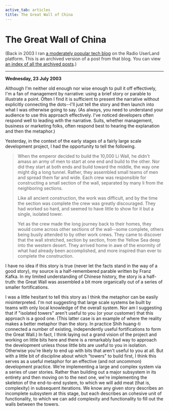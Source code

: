```yaml
---
active_tab: articles
title: The Great Wall of China
---
```

# The Great Wall of China

<div style="color:#333">(Back in 2003 I ran <a href="http://radio.weblogs.com/0122027/">a moderately popular tech blog</a> on the Radio UserLand platform.  This is an archived version of a post from that blog. You can view <a href="/articles/radio-blog/index.html">an index of all the archived posts</a>.)</div><hr>
<b>Wednesday, 23 July 2003</b>
<p>
Although I'm neither old enough nor wise enough to pull it off effectively, I'm a fan of management by narrative: using a brief story or parable to illustrate a point.  Often I find it is sufficient to present the narrative without explicitly connecting the dots--I'll just tell the story and then launch into what I was otherwise going to say.  (As always, you need to understand your audience to use this approach effectively.  I've noticed developers often respond well to leading with the narrative.  Suits, whether management, business or marketing folks, often respond best to hearing the explanation and then the metaphor.)
</p><p>
Yesterday, in the context of the early stages of a fairly large scale development project, I had the opportunity to tell the following.
</p>
<blockquote>
<p>
When the emperor decided to build the 10,000 Li Wall, he didn't amass an army of men to start at one end and build to the other.  Nor did they start at both ends and build toward the middle, the way one might dig a long tunnel.  Rather, they assembled small teams of men and spread them far and wide.  Each crew was responsible for constructing a small section of the wall, separated by many li from the neighboring sections.
</p><p>
Like all ancient construction, the work was difficult, and by the time the section was complete the crew was greatly discouraged.  They had worked so hard, and seemed to have little to show for it but a single, isolated tower.
</p><p>
Yet as the crew made the long journey back to their homes, they would come across other sections of the wall--some complete, others being busily attended to by other work crews.  They came to discover that the wall stretched, section by section, from the Yellow Sea deep into the western desert.  They arrived home in awe of the enormity of what had already been accomplished, and more inspired than ever to complete the construction.
</p>
</blockquote>
<p>
I have no idea if this story is true (never let the facts stand in the way of a good story), my source is a half-remembered parable written by Franz Kafka.  In my limited understanding of Chinese history, the story is a half-truth: the Great Wall was assembled a bit more organically out of a series of smaller fortifications.
</p><p>
I was a little hesitant to tell this story as I think the metaphor can be easily misinterpreted.  I'm not suggesting that large scale systems be built by teams with only local knowledge of the overall system.  Nor am I suggesting that if "isolated towers" aren't useful to you (or your customer) that this approach is a good one.  (This latter case is an example of where the reality makes a better metaphor than the story.  In practice Shih huang-ti connected a number of existing, independently useful fortifications to form the Great Wall.)  In fact, I think laying out a grand vision of the project and working on little bits here and there is a remarkably bad way to approach the development unless those little bits are useful to you in isolation.  Otherwise you're likely to end up with bits that aren't useful to you at all.  But with a little bit of discipline about which "towers" to build first, I think this serves as a useful metaphor for an effective (and not uncommon) development practice.  We're implementing a large and complex system via a series of user stories.  Rather than building out a major subsystem in its entirety and then moving on to the next one, we're implementing the skeleton of the end-to-end system, to which we will add meat (that is, complexity) in subsequent iterations.  We know any given story describes an incomplete subsystem at this stage, but each describes an cohesive unit of functionality, to which we can add complexity and functionality to fill out the walls between the towers.
</p>
